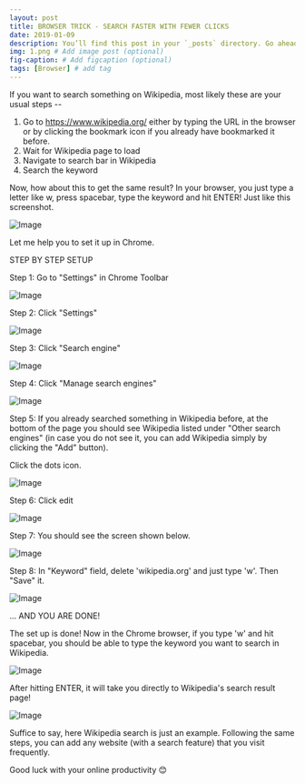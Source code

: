 ```yaml
---
layout: post
title: BROWSER TRICK - SEARCH FASTER WITH FEWER CLICKS
date: 2019-01-09 
description: You’ll find this post in your `_posts` directory. Go ahead and edit it and re-build the site to see your changes. # Add post description (optional)
img: 1.png # Add image post (optional)
fig-caption: # Add figcaption (optional)
tags: [Browser] # add tag
---
```

If you want to search something on Wikipedia, most likely these are your usual steps --

1.  Go to <https://www.wikipedia.org/> either by typing the URL in the browser or by clicking the bookmark icon if you already have bookmarked it before.
2.  Wait for Wikipedia page to load
3.  Navigate to search bar in Wikipedia
4.  Search the keyword

Now, how about this to get the same result? In your browser, you just type a letter like w, press spacebar, type the keyword and hit ENTER! Just like this screenshot.

![Image]({{site.baseurl}}/assets/img/1.jpg)

Let me help you to set it up in Chrome.

STEP BY STEP SETUP

Step 1: Go to "Settings" in Chrome Toolbar

![Image]({{site.baseurl}}/assets/img/s1.png)

Step 2: Click "Settings"

![Image]({{site.baseurl}}/assets/img/s2.png)

Step 3: Click "Search engine"

![Image]({{site.baseurl}}/assets/img/s3.png)

Step 4: Click "Manage search engines"

![Image]({{site.baseurl}}/assets/img/s4.png)

Step 5: If you already searched something in Wikipedia before, at the bottom of the page you should see Wikipedia listed under "Other search engines" (in case you do not see it, you can add Wikipedia simply by clicking the "Add" button).

Click the dots icon.

![Image]({{site.baseurl}}/assets/img/s5.png)

Step 6: Click edit

![Image]({{site.baseurl}}/assets/img/s6.png)

Step 7: You should see the screen shown below.

![Image]({{site.baseurl}}/assets/img/s7.png)

Step 8: In "Keyword" field, delete 'wikipedia.org' and just type 'w'. Then "Save" it.

![Image]({{site.baseurl}}/assets/img/s8.png)

... AND YOU ARE DONE!

The set up is done! Now in the Chrome browser, if you type 'w' and hit spacebar, you should be able to type the keyword you want to search in Wikipedia.

![Image]({{site.baseurl}}/assets/img/wiki.png)

After hitting ENTER, it will take you directly to Wikipedia's search result page!

![Image]({{site.baseurl}}/assets/img/s3.png)

Suffice to say, here Wikipedia search is just an example. Following the same steps, you can add any website (with a search feature) that you visit frequently.

Good luck with your online productivity 😊